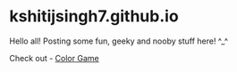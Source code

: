 # kshitijsingh7.github.io
Hello all!
Posting some fun, geeky and nooby stuff here! ^_^

Check out - [Color Game](https://kshitijsingh7.github.io/colorgame/)
